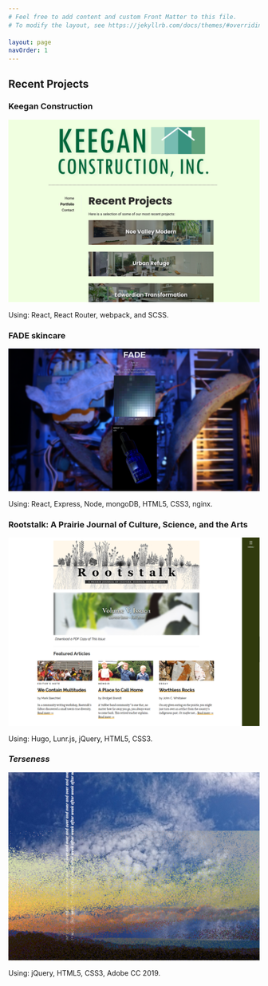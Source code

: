 ```yaml
---
# Feel free to add content and custom Front Matter to this file.
# To modify the layout, see https://jekyllrb.com/docs/themes/#overriding-theme-defaults

layout: page
navOrder: 1
---
```



## Recent Projects

### Keegan Construction
[![screenshot of keeganconstruction.com](/assets/images/kc-screenshot.png)](https://keeganconstruction.com)

Using: React, React Router, webpack, and SCSS.

### FADE skincare
[![screenshot of fadeskincare.co](/assets/images/fade-screenshot-2.png)](https://fadeskincare.co)

Using: React, Express, Node, mongoDB, HTML5, CSS3, nginx.

### Rootstalk: A Prairie Journal of Culture, Science, and the Arts
[![screenshot of rootstalk.grinnell.edu](/assets/images/rt-screenshot.png)](https://rootstalk.grinnell.edu)

Using: Hugo, Lunr.js, jQuery, HTML5, CSS3.

### *Terseness*
[![screenshot of Terseness](/assets/images/terseness-screenshot.png)](/terseness)

Using: jQuery, HTML5, CSS3, Adobe CC 2019.
